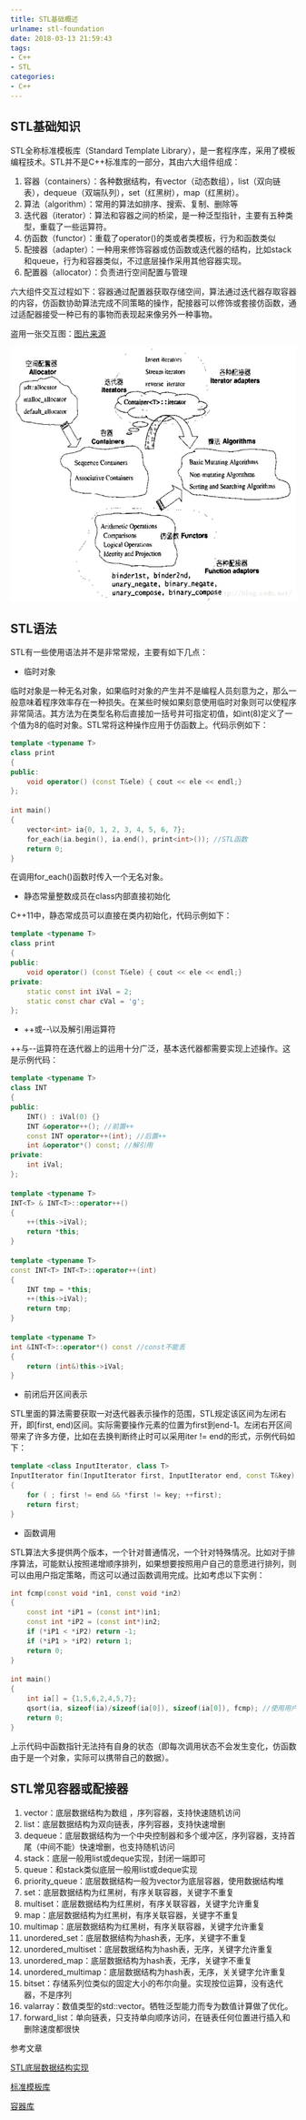 ```yaml
---
title: STL基础概述
urlname: stl-foundation
date: 2018-03-13 21:59:43
tags:
- C++
- STL
categories:
- C++
---
```


## STL基础知识

STL全称标准模板库（Standard Template Library），是一套程序库，采用了模板编程技术。STL并不是C++标准库的一部分，其由六大组件组成：

1. 容器（containers）：各种数据结构，有vector（动态数组），list（双向链表），dequeue（双端队列），set（红黑树），map（红黑树）。
2. 算法（algorithm）：常用的算法如排序、搜索、复制、删除等
3. 迭代器（iterator）：算法和容器之间的桥梁，是一种泛型指针，主要有五种类型，重载了一些运算符。
4. 仿函数（functor）：重载了operator()的类或者类模板，行为和函数类似
5. 配接器（adapter）：一种用来修饰容器或仿函数或迭代器的结构，比如stack和queue，行为和容器类似，不过底层操作采用其他容器实现。
6. 配置器（allocator）：负责进行空间配置与管理

六大组件交互过程如下：容器通过配置器获取存储空间，算法通过迭代器存取容器的内容，仿函数协助算法完成不同策略的操作，配接器可以修饰或套接仿函数，通过适配器接受一种已有的事物而表现起来像另外一种事物。

盗用一张交互图：[图片来源](http://blog.csdn.net/u010275850/article/details/51935404)

![六大组件交互图](/images/stl-components.jpg)


## STL语法

STL有一些使用语法并不是非常常规，主要有如下几点：

- 临时对象

临时对象是一种无名对象，如果临时对象的产生并不是编程人员刻意为之，那么一般意味着程序效率存在一种损失。在某些时候如果刻意使用临时对象则可以使程序非常简洁。其方法为在类型名称后直接加一括号并可指定初值，如int(8)定义了一个值为8的临时对象。STL常将这种操作应用于仿函数上。代码示例如下：

```cpp
template <typename T>
class print
{
public:
	void operator() (const T&ele) { cout << ele << endl;}
};

int main()
{
	vector<int> ia{0, 1, 2, 3, 4, 5, 6, 7};
	for_each(ia.begin(), ia.end(), print<int>()); //STL函数
	return 0;
}
```

在调用for_each()函数时传入一个无名对象。

- 静态常量整数成员在class内部直接初始化

C++11中，静态常成员可以直接在类内初始化，代码示例如下：

```cpp
template <typename T>
class print
{
public:
	void operator() (const T&ele) { cout << ele << endl;}
private:
	static const int iVal = 2;
	static const char cVal = 'g';
};
```

- ++或\-\-\以及解引用运算符

++与\-\-运算符在迭代器上的运用十分广泛，基本迭代器都需要实现上述操作。这是示例代码：

```cpp
template <typename T>
class INT
{
public:
	INT() : iVal(0) {}
	INT &operator++(); //前置++
	const INT operator++(int); //后置++
	int &operator*() const; //解引用
private:
	int iVal;
};

template <typename T>
INT<T> & INT<T>::operator++()
{
	++(this->iVal);
	return *this;
}

template <typename T>
const INT<T> INT<T>::operator++(int)
{
	INT tmp = *this;
	++(this->iVal);
	return tmp;
}

template <typename T>
int &INT<T>::operator*() const //const不能丢
{
	return (int&)this->iVal;
}
```

- 前闭后开区间表示

STL里面的算法需要获取一对迭代器表示操作的范围，STL规定该区间为左闭右开，即[first, end)区间。实际需要操作元素的位置为first到end-1。左闭右开区间带来了许多方便，比如在去换判断终止时可以采用iter != end的形式，示例代码如下：

```cpp
template <class InputIterator, class T>
InputIterator fin(InputIterator first, InputIterator end, const T&key)
{
	for ( ; first != end && *first != key; ++first);
	return first;
}
```

- 函数调用

STL算法大多提供两个版本，一个针对普通情况，一个针对特殊情况。比如对于排序算法，可能默认按照递增顺序排列，如果想要按照用户自己的意愿进行排列，则可以由用户指定策略，而这可以通过函数调用完成。比如考虑以下实例：

```cpp
int fcmp(const void *in1, const void *in2)
{
	const int *iP1 = (const int*)in1;
	const int *iP2 = (const int*)in2;
	if (*iP1 < *iP2) return -1;
	if (*iP1 > *iP2) return 1;
	return 0;
}

int main()
{
	int ia[] = {1,5,6,2,4,5,7};
	qsort(ia, sizeof(ia)/sizeof(ia[0]), sizeof(ia[0]), fcmp); //使用用户定义的排序策略
	return 0;
}
```
上示代码中函数指针无法持有自身的状态（即每次调用状态不会发生变化，仿函数由于是一个对象，实际可以携带自己的数据）。

## STL常见容器或配接器

1. vector：底层数据结构为数组 ，序列容器，支持快速随机访问
2. list：底层数据结构为双向链表，序列容器，支持快速增删
3. dequeue：底层数据结构为一个中央控制器和多个缓冲区，序列容器，支持首尾（中间不能）快速增删，也支持随机访问
4. stack：底层一般用list或deque实现，封闭一端即可
5. queue：和stack类似底层一般用list或deque实现
6. priority_queue：底层数据结构一般为vector为底层容器，使用数据结构堆
7. set：底层数据结构为红黑树，有序关联容器，关键字不重复
8. multiset：底层数据结构为红黑树，有序关联容器，关键字允许重复
9. map：底层数据结构为红黑树，有序关联容器，关键字不重复
10. multimap：底层数据结构为红黑树，有序关联容器，关键字允许重复
11. unordered_set：底层数据结构为hash表，无序，关键字不重复
12. unordered_multiset：底层数据结构为hash表，无序，关键字允许重复
13. unordered_map：底层数据结构为hash表，无序，关键字不重复
14. unordered_multimap：底层数据结构为hash表，无序，关关键字允许重复
15. bitset：存储系列位类似的固定大小的布尔向量。实现按位运算，没有迭代器，不是序列
16. valarray：数值类型的std::vector。牺牲泛型能力而专为数值计算做了优化。
17. forward_list：单向链表，只支持单向顺序访问，在链表任何位置进行插入和删除速度都很快


参考文章

[STL底层数据结构实现](http://www.cnblogs.com/hustlijian/p/3611424.html)

[标准模板库](https://zh.wikipedia.org/wiki/标准模板库)

[容器库](http://zh.cppreference.com/w/cpp/container)

